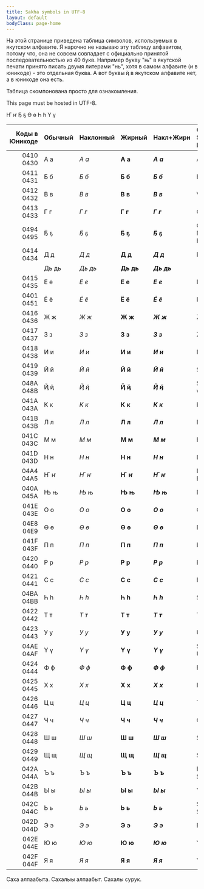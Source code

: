 ```yaml
---
title: Sakha symbols in UTF-8
layout: default
bodyClass: page-home
---
```


На этой странице приведена таблица символов, используемых в якутском алфавите. Я нарочно не называю эту таблицу алфавитом, потому что, она не совсем совпадает с официально принятой последовательностью из 40 букв. Например букву "њ" в якутской печати принято писать двумя литерами "нь", хотя в самом алфавите (и в юникоде) - это отдельная буква. А вот буквы ҋ в якутском алфавите нет, а в юникоде она есть.

Таблица скомпонована просто для ознакомления.

This page must be hosted in UTF-8.

Ҥ ҥ Ҕ ҕ Ө ө Һ һ Ү ү

|Коды в Юникоде |Обычный |Наклонный |Жирный |Накл+Жирн |CYRILLIC SMALL LETTER ...|
|---:|----|---|----|----|:----|
|0410 0430 |А а |_А а_ |**А а** |**_А а_** |A|
|0411 0431 |Б б |_Б б_ |**Б б** |**_Б б_** |BE|
|0412 0432 |В в |_В в_ |**В в** |**_В в_** |VE|
|0413 0433 |Г г |_Г г_ |**Г г** |**_Г г_** |GHE|
|0494 0495 |Ҕ ҕ |_Ҕ ҕ_ |**Ҕ ҕ** |**_Ҕ ҕ_** |GHE WITH MIDDLE HOOK|
|0414 0434 |Д д |_Д д_ |**Д д** |**_Д д_** |DE|
|      |Дь дь |_Дь дь_ |**Дь дь** |**_Дь дь_** ||
|0415 0435 |Е е |_Е е_ |**Е е** |**_Е е_** |IE|
|0401 0451 |Ё ё |_Ё ё_ |**Ё ё** |**_Ё ё_** |IO|
|0416 0436 |Ж ж |_Ж ж_ |**Ж ж** |**_Ж ж_** |ZHE|
|0417 0437 |З з |_З з_ |**З з** |**_З з_** |ZE|
|0418 0438 |И и |_И и_ |**И и** |**_И и_** |I|
|0419 0439 |Й й |_Й й_ |**Й й** |**_Й й_** |SHORT I|
|048A 048B |Ҋ ҋ |_Ҋ ҋ_ |**Ҋ ҋ** |**_Ҋ ҋ_** |Short I with Tail|
|041A 043A |К к |_К к_ |**К к** |**_К к_** |KA|
|041B 043B |Л л |_Л л_ |**Л л** |**_Л л_** |EL|
|041C 043C |М м |_М м_ |**М м** |**_М м_** |EM|
|041D 043D |Н н |_Н н_ |**Н н** |**_Н н_** |EN|
|04A4 04A5 |Ҥ ҥ |_Ҥ ҥ_ |**Ҥ ҥ** |**_Ҥ ҥ_** |LIGATURE EN GHE|
|040A 045A |Њ њ |_Њ њ_ |**Њ њ** |**_Њ њ_** |NJE|
|041E 043E |О о |_О о_ |**О о** |**_О о_** |O|
|04E8 04E9 |Ө ө |_Ө ө_ |**Ө ө** |**_Ө ө_** |BARRED O|
|041F 043F |П п |_П п_ |**П п** |**_П п_** |PE|
|0420 0440 |Р р |_Р р_ |**Р р** |**_Р р_** |ER|
|0421 0441 |С с |_С с_ |**С с** |**_С с_** |ES|
|04BA 04BB |Һ һ |_Һ һ_ |**Һ һ** |**_Һ һ_** |SHHA|
|0422 0442 |Т т |_Т т_ |**Т т** |**_Т т_** |TE|
|0423 0443 |У у |_У у_ |**У у** |**_У у_** |U|
|04AE 04AF |Ү ү |_Ү ү_ |**Ү ү** |**_Ү ү_** |STRAIGHT U|
|0424 0444 |Ф ф |_Ф ф_ |**Ф ф** |**_Ф ф_** |EF|
|0425 0445 |Х х |_Х х_ |**Х х** |**_Х х_** |HA|
|0426 0446 |Ц ц |_Ц ц_ |**Ц ц** |**_Ц ц_** |TSE|
|0427 0447 |Ч ч |_Ч ч_ |**Ч ч** |**_Ч ч_** |CHE|
|0428 0448 |Ш ш |_Ш ш_ |**Ш ш** |**_Ш ш_** |SHA|
|0429 0449 |Щ щ |_Щ щ_ |**Щ щ** |**_Щ щ_** |SHCHA|
|042A 044A |Ъ ъ |_Ъ ъ_ |**Ъ ъ** |**_Ъ ъ_** |HARD SIGN|
|042B 044B |Ы ы |_Ы ы_ |**Ы ы** |**_Ы ы_** |YERU|
|042C 044C |Ь ь |_Ь ь_ |**Ь ь** |**_Ь ь_** |SOFT SIGN|
|042D 044D |Э э |_Э э_ |**Э э** |**_Э э_** |E|
|042E 044E |Ю ю |_Ю ю_ |**Ю ю** |**_Ю ю_** |YU|
|042F 044F |Я я |_Я я_ |**Я я** |**_Я я_** |YA|

Саха алпаабыта. Сахалыы алпаабыт. Сахалы сурук.